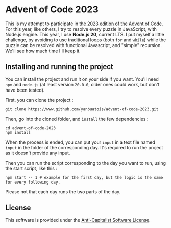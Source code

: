 # Advent of Code 2023

This is my attempt to participate in [the 2023 edition of the Advent of Code](https://adventofcode.com/2023). For this
year, like others, I try to resolve every puzzle in JavaScript, with Node.js engine. This year, I use **Node.js 20**,
current LTS. I put myself a little challenge, by avoiding to use traditional loops (both `for` and `while`) while the
puzzle can be resolved with functional Javascript, and "simple" recursion. We'll see how much time I'll keep it.

## Installing and running the project

You can install the project and run it on your side if you want. You'll need `npm` and `node.js` (at least version `20.0.0`,
older ones could work, but don't have been tested).

First, you can clone the project :
```shell
git clone https://www.github.com/yanbuatois/advent-of-code-2023.git
```

Then, go into the cloned folder, and `install` the few dependencies :

```shell
cd advent-of-code-2023
npm install
```

When the process is ended, you can put your `input` in a text file named `input` in the folder of the corresponding day.
It's required to run the project as it doesn't provide any input.

Then you can run the script corresponding to the day you want to run, using the start script, like this :
```shell
npm start -- 1 # example for the first day, but the logic is the same for every following day.
```

Please not that each day runs the two parts of the day.

## License

This software is provided under the [Anti-Capitalist Software License](./LICENSE).